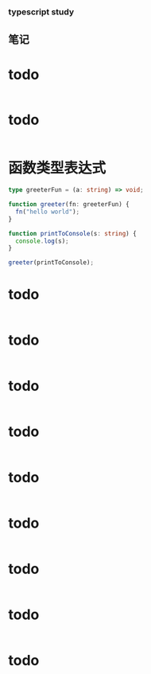### typescript study

## 笔记

# todo

```ts

```

# todo

```ts

```

# 函数类型表达式

```ts
type greeterFun = (a: string) => void;

function greeter(fn: greeterFun) {
  fn("hello world");
}

function printToConsole(s: string) {
  console.log(s);
}

greeter(printToConsole);
```

# todo

```ts

```

# todo

```ts

```

# todo

```ts

```

# todo

```ts

```

# todo

```ts

```

# todo

```ts

```

# todo

```ts

```

# todo

```ts

```

# todo

```ts

```
